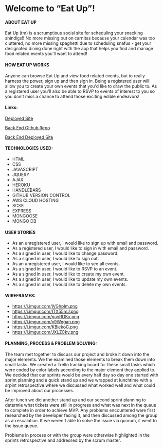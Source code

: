 # **Welcome to “Eat Up”!**

#### ABOUT EAT UP
Eat Up (tm) is a scrumptious social site for scheduling your snacking shindigs!!  No more missing out on carnitas because your calendar was too cluttered, no more missing spaghetti due to scheduling snafus - get your designated dining done right with the app that helps you find and manage food related events you'll want to attend!

#### HOW EAT UP WORKS
Anyone can browse Eat Up and view food related events, but to really harness the power, sign up and then sign in.  Being a registered user will allow you to create your own events that you'd like to draw the public to.  As a registered user you'll also be able to RSVP to events of interest to you so you don't miss a chance to attend those exciting edible endeavors!

#### Links:
[Deployed Site](https://team-cbam.github.io/eat-up-client/)

[Back End Github Repo](https://github.com/team-cbam/eat-up-backend)

[Back End Deployed Site](https://shielded-wildwood-50568.herokuapp.com/)

#### TECHNOLOGIES USED:
- HTML
- CSS
- JAVASCRIPT
- JQUERY
- AJAX
- HEROKU
- HANDLEBARS
- GITHUB VERSION CONTROL
- AWS CLOUD HOSTING
- SCSS
- EXPRESS
- MONGOOSE
- MONGO DB


#### USER STORIES
-   As an unregistered user, I would like to sign up with email and password.
-   As a registered user, I would like to sign in with email and password.
-   As a signed in user, I would like to change password.
-   As a signed in user, I would like to sign out.
-   As an unregistered user, I would like to see all events.
-   As a signed in user, I would like to RSVP to an event.
-   As a signed in user, I would like to create my own event.
-   As a signed in user, I would like to update my own events.
-   As a signed in user, I would like to delete my own events.


#### WIREFRAMES:
- https://i.imgur.com/jVGhplm.png
- https://i.imgur.com/ITX55mJ.png
- https://i.imgur.com/guyRDKx.png
- https://i.imgur.com/v9Wegan.png
- https://i.imgur.com/KBiekoC.png
- https://i.imgur.com/JXLZCky.png


#### PLANNING, PROCESS & PROBLEM SOLVING:
The team met together to discuss our project and broke it down into the major elements.  We the examined those elements to break them down into small tasks.  We created a Trello tracking board for these small tasks which were coded by color labels according to the major element they applied to.  We decided that our sprints would be every half day so  day one started with sprint planning and a quick stand up and we wrapped at lunchtime with a srpint retrospective where we discussed what worked well and what could be improved about our processes.

After lunch we did another stand up and our second sprint planning to determie what tickets were still in progress and what was next in the queue to complete in order to achieve MVP.  Any problems encountered were first researched by the developer facing it, and then discussed among the group as an escalation. If we weren't able to solve the issue via quorum, it went to the issue queue.

Problems in process or with the group were otherwise highlighted in the sprints retrospective and addressed by the scrum master.
